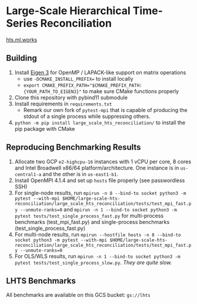# Large-Scale Hierarchical Time-Series Reconciliation

[hts.ml.works](http://hts.ml.works)


## Building

1. Install [Eigen 3](https://eigen.tuxfamily.org/index.php?title=Main_Page) for OpenMP / LAPACK-like support on matrix operations
   * use `-DCMAKE_INSTALL_PREFIX=` to install locally
   * `export CMAKE_PREFIX_PATH="$CMAKE_PREFIX_PATH:{YOUR_PATH_TO_EIGEN3}"` to make sure CMake functions properly
2. Clone this repository with pybind11 submodule
3. Install requirements in `requirements.txt`
   * Remark our own fork of `pytest-mpi` that is capable of producing the stdout of a single process while suppressing others.
4. `python -m pip install large_scale_hts_reconciliation/` to install the pip package with CMake


## Reproducing Benchmarking Results

1. Allocate two GCP `e2-highcpu-16` instances with 1 vCPU per core, 8 cores and Intel Broadwell x86/64
platform/architecture. One instance is in `us-central1-a` and the other is in `us-east1-b1`.
2. Install OpenMPI 4.1.4 and set up `hosts` file properly (see passwordless SSH)
3. For single-node results, run `mpirun -n 8 --bind-to socket python3 -m pytest --with-mpi $HOME/large-scale-hts-reconciliation/large_scale_hts_reconciliation/tests/test_mpi_fast.py --unmute-ranks=0` and `mpirun -n 1 --bind-to socket python3 -m pytest tests/test_single_process_fast.py` for multi-process benchmarks (test_mpi_fast.py) and single-process benchmarks (test_single_process_fast.py)
4. For multi-node results, run `mpirun --hostfile hosts -n 8 --bind-to socket python3 -m pytest --with-mpi $HOME/large-scale-hts-reconciliation/large_scale_hts_reconciliation/tests/test_mpi_fast.py --unmute-ranks=0`
5. For OLS/WLS results, run `mpirun -n 1 --bind-to socket python3 -m pytest tests/test_single_process_slow.py`. *They are quite slow.*


## LHTS Benchmarks

All benchmarks are available on this GCS bucket: `gs://lhts`
